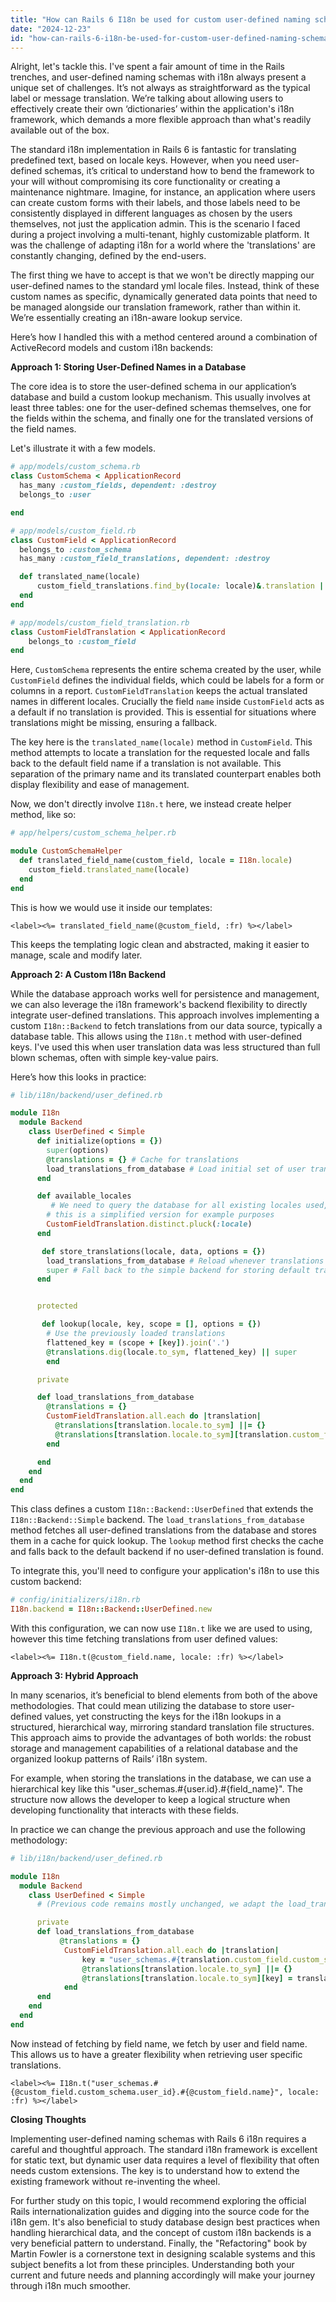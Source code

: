 ```yaml
---
title: "How can Rails 6 I18n be used for custom user-defined naming schemas?"
date: "2024-12-23"
id: "how-can-rails-6-i18n-be-used-for-custom-user-defined-naming-schemas"
---
```


Alright, let's tackle this. I've spent a fair amount of time in the Rails trenches, and user-defined naming schemas with i18n always present a unique set of challenges. It’s not always as straightforward as the typical label or message translation. We’re talking about allowing users to effectively create their own ‘dictionaries’ within the application's i18n framework, which demands a more flexible approach than what's readily available out of the box.

The standard i18n implementation in Rails 6 is fantastic for translating predefined text, based on locale keys. However, when you need user-defined schemas, it’s critical to understand how to bend the framework to your will without compromising its core functionality or creating a maintenance nightmare. Imagine, for instance, an application where users can create custom forms with their labels, and those labels need to be consistently displayed in different languages as chosen by the users themselves, not just the application admin. This is the scenario I faced during a project involving a multi-tenant, highly customizable platform. It was the challenge of adapting i18n for a world where the 'translations' are constantly changing, defined by the end-users.

The first thing we have to accept is that we won't be directly mapping our user-defined names to the standard yml locale files. Instead, think of these custom names as specific, dynamically generated data points that need to be managed alongside our translation framework, rather than within it. We’re essentially creating an i18n-aware lookup service.

Here’s how I handled this with a method centered around a combination of ActiveRecord models and custom i18n backends:

**Approach 1: Storing User-Defined Names in a Database**

The core idea is to store the user-defined schema in our application’s database and build a custom lookup mechanism. This usually involves at least three tables: one for the user-defined schemas themselves, one for the fields within the schema, and finally one for the translated versions of the field names.

Let's illustrate it with a few models.

```ruby
# app/models/custom_schema.rb
class CustomSchema < ApplicationRecord
  has_many :custom_fields, dependent: :destroy
  belongs_to :user

end

# app/models/custom_field.rb
class CustomField < ApplicationRecord
  belongs_to :custom_schema
  has_many :custom_field_translations, dependent: :destroy

  def translated_name(locale)
      custom_field_translations.find_by(locale: locale)&.translation || name
  end
end

# app/models/custom_field_translation.rb
class CustomFieldTranslation < ApplicationRecord
    belongs_to :custom_field
end
```

Here, `CustomSchema` represents the entire schema created by the user, while `CustomField` defines the individual fields, which could be labels for a form or columns in a report. `CustomFieldTranslation` keeps the actual translated names in different locales. Crucially the field `name` inside `CustomField` acts as a default if no translation is provided. This is essential for situations where translations might be missing, ensuring a fallback.

The key here is the `translated_name(locale)` method in `CustomField`. This method attempts to locate a translation for the requested locale and falls back to the default field name if a translation is not available. This separation of the primary name and its translated counterpart enables both display flexibility and ease of management.

Now, we don't directly involve `I18n.t` here, we instead create helper method, like so:

```ruby
# app/helpers/custom_schema_helper.rb

module CustomSchemaHelper
  def translated_field_name(custom_field, locale = I18n.locale)
    custom_field.translated_name(locale)
  end
end
```

This is how we would use it inside our templates:

```erb
<label><%= translated_field_name(@custom_field, :fr) %></label>
```

This keeps the templating logic clean and abstracted, making it easier to manage, scale and modify later.

**Approach 2:  A Custom I18n Backend**

While the database approach works well for persistence and management, we can also leverage the i18n framework's backend flexibility to directly integrate user-defined translations. This approach involves implementing a custom `I18n::Backend` to fetch translations from our data source, typically a database table. This allows using the `I18n.t` method with user-defined keys. I've used this when user translation data was less structured than full blown schemas, often with simple key-value pairs.

Here’s how this looks in practice:

```ruby
# lib/i18n/backend/user_defined.rb

module I18n
  module Backend
    class UserDefined < Simple
      def initialize(options = {})
        super(options)
        @translations = {} # Cache for translations
        load_translations_from_database # Load initial set of user translations
      end

      def available_locales
         # We need to query the database for all existing locales used,
        # this is a simplified version for example purposes
        CustomFieldTranslation.distinct.pluck(:locale)
      end

       def store_translations(locale, data, options = {})
        load_translations_from_database # Reload whenever translations are stored
        super # Fall back to the simple backend for storing default translations
      end


      protected

       def lookup(locale, key, scope = [], options = {})
        # Use the previously loaded translations
        flattened_key = (scope + [key]).join('.')
        @translations.dig(locale.to_sym, flattened_key) || super
        end

      private

      def load_translations_from_database
        @translations = {}
        CustomFieldTranslation.all.each do |translation|
          @translations[translation.locale.to_sym] ||= {}
          @translations[translation.locale.to_sym][translation.custom_field.name] = translation.translation
        end

      end
    end
  end
end

```

This class defines a custom `I18n::Backend::UserDefined` that extends the `I18n::Backend::Simple` backend. The `load_translations_from_database` method fetches all user-defined translations from the database and stores them in a cache for quick lookup. The `lookup` method first checks the cache and falls back to the default backend if no user-defined translation is found.

To integrate this, you'll need to configure your application's i18n to use this custom backend:

```ruby
# config/initializers/i18n.rb
I18n.backend = I18n::Backend::UserDefined.new
```

With this configuration, we can now use `I18n.t` like we are used to using, however this time fetching translations from user defined values:

```erb
<label><%= I18n.t(@custom_field.name, locale: :fr) %></label>
```

**Approach 3: Hybrid Approach**

In many scenarios, it’s beneficial to blend elements from both of the above methodologies. That could mean utilizing the database to store user-defined values, yet constructing the keys for the i18n lookups in a structured, hierarchical way, mirroring standard translation file structures. This approach aims to provide the advantages of both worlds: the robust storage and management capabilities of a relational database and the organized lookup patterns of Rails’ i18n system.

For example, when storing the translations in the database, we can use a hierarchical key like this "user_schemas.#{user.id}.#{field_name}". The structure now allows the developer to keep a logical structure when developing functionality that interacts with these fields.

In practice we can change the previous approach and use the following methodology:

```ruby
# lib/i18n/backend/user_defined.rb

module I18n
  module Backend
    class UserDefined < Simple
      # (Previous code remains mostly unchanged, we adapt the load_translations_from_database method)

      private
      def load_translations_from_database
           @translations = {}
            CustomFieldTranslation.all.each do |translation|
                key = "user_schemas.#{translation.custom_field.custom_schema.user_id}.#{translation.custom_field.name}"
                @translations[translation.locale.to_sym] ||= {}
                @translations[translation.locale.to_sym][key] = translation.translation
            end
      end
    end
  end
end

```

Now instead of fetching by field name, we fetch by user and field name. This allows us to have a greater flexibility when retrieving user specific translations.

```erb
<label><%= I18n.t("user_schemas.#{@custom_field.custom_schema.user_id}.#{@custom_field.name}", locale: :fr) %></label>
```

**Closing Thoughts**

Implementing user-defined naming schemas with Rails 6 i18n requires a careful and thoughtful approach. The standard i18n framework is excellent for static text, but dynamic user data requires a level of flexibility that often needs custom extensions. The key is to understand how to extend the existing framework without re-inventing the wheel.

For further study on this topic, I would recommend exploring the official Rails internationalization guides and digging into the source code for the i18n gem. It's also beneficial to study database design best practices when handling hierarchical data, and the concept of custom i18n backends is a very beneficial pattern to understand. Finally, the "Refactoring" book by Martin Fowler is a cornerstone text in designing scalable systems and this subject benefits a lot from these principles. Understanding both your current and future needs and planning accordingly will make your journey through i18n much smoother.
